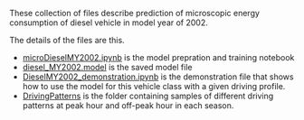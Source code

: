 These collection of files describe prediction of microscopic energy consumption of diesel vehicle in model year of 2002.

The details of the files are this.

* [microDieselMY2002.ipynb](microDieselMY2002.ipynb) is the model prepration and training notebook
* [diesel_MY2002.model](diesel_MY2002.model) is the saved model file
* [DieselMY2002_demonstration.ipynb](DieselMY2002_demonstration.ipynb) is the demonstration file that shows how to use the model for this vehicle class with a given driving profile.
* [DrivingPatterns](https://github.com/smarttransit-ai/micro-energy-prediction/tree/main/Diesel%20MY%202002/DrivingPatterns) is the folder containing samples of different driving patterns at peak hour and off-peak hour in each season.
